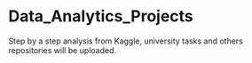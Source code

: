 # Data_Analytics_Projects
Step by a step analysis  from Kaggle, university tasks and others repositories will be uploaded.


